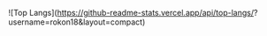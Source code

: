 ![Top Langs](https://github-readme-stats.vercel.app/api/top-langs/? username=rokon18&layout=compact)
